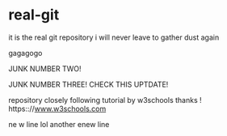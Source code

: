# real-git
it is the real git repository i will never leave to gather dust again

gagagogo

JUNK NUMBER TWO!

JUNK NUMBER THREE! CHECK THIS UPTDATE!

repository closely following tutorial by w3schools
thanks ! https:://www.w3schools.com

ne w line lol 
another enew line